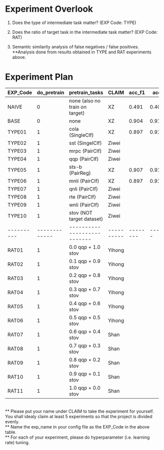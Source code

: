 # Experiment Overlook

1. Does the type of intermediate task matter? (EXP Code: TYPE<XX>)


2. Does the ratio of target task in the intermediate task matter? (EXP Code: RAT<XX>)

3. Semantic similarity analysis of false negatives / false positives.
**Analysis done from results obtained in TYPE and RAT experiments above.


# Experiment Plan
| EXP_Code | do_pretrain | pretrain_tasks            | CLAIM    | acc_f1 | acc | f1  | precision | recall  |
|----------|-------------|---------------------------|----------|--------|-----|-----|-----------|---------|
| NAIVE    | 0           | none (also no train on target)|   XZ |0.491   |0.405|0.576| 0.405     |1.000    |
| BASE     | 0           | none                      |   XZ     |0.904   |0.916|0.893| 0.921     |0.867    |
| TYPE01   | 1           | cola   (SingleClf)        |   XZ     |0.897   |0.911|0.884| 0.929     |0.843    |
| TYPE02   | 1           | sst   (SingelClf)         |    Ziwei |        |     |     |           |         |
| TYPE03   | 1           | mrpc      (PairClf)       |  Ziwei   |        |     |     |           |         |
| TYPE04   | 1           | qqp            (PairClf)  |   Ziwei  |        |     |     |           |         |
| TYPE05   | 1           | sts-b      (PairReg)      |   XZ     |0.907   |0.918|0.895| 0.923     |0.870    |
| TYPE06   | 1           | mnli     (PairClf)        |   XZ     |0.897   |0.911|0.884| 0.929     |0.843    |
| TYPE07   | 1           | qnli     (PairClf)        |   Ziwei  |        |     |     |           |         | 
| TYPE08   | 1           | rte     (PairClf)         |   Ziwei  |        |     |     |           |         |
| TYPE09   | 1           | wnli      (PairClf)       |   Ziwei  |        |     |     |           |         |
| TYPE10   | 1           | stov (NOT target dataset) |   Ziwei  |        |     |     |           |         |
|----------|-------------|---------------------------|----------|--------|-----|-----|-----------|---------|
| RAT01    | 1           | 0.0 qqp + 1.0 stov        |   Yihong |        |     |     |           |         |
| RAT02    | 1           | 0.1 qqp + 0.9 stov        |   Yihong |        |     |     |           |         |
| RAT03    | 1           | 0.2 qqp + 0.8 stov        |   Yihong |        |     |     |           |         |
| RAT04    | 1           | 0.3 qqp + 0.7 stov        |   Yihong |        |     |     |           |         |
| RAT05    | 1           | 0.4 qqp + 0.6 stov        |   Yihong |        |     |     |           |         |
| RAT06    | 1           | 0.5 qqp + 0.5 stov        |   Yihong |        |     |     |           |         |
| RAT07    | 1           | 0.6 qqp + 0.4 stov        |   Shan   |        |     |     |           |         |
| RAT08    | 1           | 0.7 qqp + 0.3 stov        |   Shan   |        |     |     |           |         |
| RAT09    | 1           | 0.8 qqp + 0.2 stov        |   Shan   |        |     |     |           |         |
| RAT10    | 1           | 0.9 qqp + 0.1 stov        |   Shan   |        |     |     |           |         |
| RAT11    | 1           | 1.0 qqp + 0.0 stov        |   Shan   |        |     |     |           |         |
<br>
** Please put your name under CLAIM to take the experiment for yourself. You shall idealy claim at least 5 experiments so that the project is divided evenly.<br>
** Name the exp_name in your config file as the EXP_Code in the above table.<br>
** For each of your experiment, please do hyperparameter (i.e. learning rate) tuning. <br>
